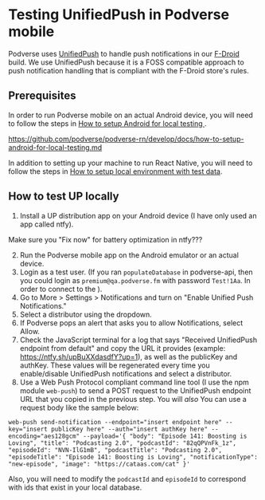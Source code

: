 # Testing UnifiedPush in Podverse mobile

Podverse uses [UnifiedPush](https://unifiedpush.org/) to handle push notifications in our [F-Droid](https://f-droid.org) build. We use UnifiedPush because it is a FOSS compatible approach to push notification handling that is compliant with the F-Droid store's rules.

## Prerequisites

In order to run Podverse mobile on an actual Android device, you will need to follow the steps in [How to setup Android for local testing
](https://github.com/podverse/podverse-rn/develop/docs/how-to-setup-android-for-local-testing.md).

https://github.com/podverse/podverse-rn/develop/docs/how-to-setup-android-for-local-testing.md

In addition to setting up your machine to run React Native, you will need to follow the steps in [How to setup local environment with test data](https://github.com/podverse/podverse-ops/blob/master/docs/how-to-setup-local-environment-with-test-data.md).

## How to test UP locally

1. Install a UP distribution app on your Android device (I have only used an app called ntfy).

Make sure you "Fix now" for battery optimization in ntfy???

2. Run the Podverse mobile app on the Android emulator or an actual device.
3. Login as a test user. (If you ran `populateDatabase` in podverse-api, then you could login as `premium@qa.podverse.fm` with password `Test!1Aa`. In order to connect to the ).
4. Go to More > Settings > Notifications and turn on "Enable Unified Push Notifications."
5. Select a distributor using the dropdown.
6. If Podverse pops an alert that asks you to allow Notifications, select Allow.
7. Check the JavaScript terminal for a log that says "Received UnifiedPush endpoint from default" and copy the URL it provides (example: https://ntfy.sh/upBuXXdasdfY?up=1), as well as the publicKey and authKey. These values will be regenerated every time you enable/disable UnifiedPush notifications and select a distributor. 
8. Use a Web Push Protocol compliant command line tool (I use the npm module `web-push`) to send a POST request to the UnifiedPush endpoint URL that you copied in the previous step. You will *also*  You can use a request body like the sample below:

```
web-push send-notification --endpoint="insert endpoint here" --key="insert publicKey here" --auth="insert authKey here" --encoding="aes128gcm" --payload='{ "body": "Episode 141: Boosting is Loving", "title": "Podcasting 2.0", "podcastId": "82qQPVnFk_1z", "episodeId": "NVN-IlG1mB", "podcastTitle": "Podcasting 2.0", "episodeTitle": "Episode 141: Boosting is Loving", "notificationType": "new-episode", "image": "https://cataas.com/cat" }'
```

Also, you will need to modify the `podcastId` and `episodeId` to correspond with ids that exist in your local database.
